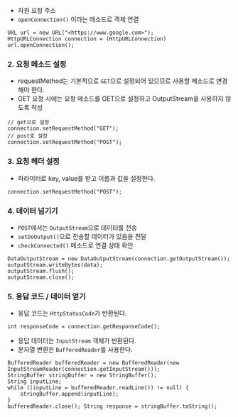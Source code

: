 -   자원 요청 주소
-   `openConnection()` 이라는 메소드로 객체 연결

```
URL url = new URL("<https://www.google.com>");
HttpURLConnection connection = (HttpURLConnection) url.openConnection();

```

### 2. 요청 메소드 설정

-   requestMethod는 기본적으로 `GET`으로 설정되어 있으므로 사용할 메소드로 변경해야 한다.
-   GET 요청 시에는 요청 메소드를 GET으로 설정하고 OutputStream을 사용하지 않도록 작성

```
// get으로 설정
connection.setRequestMethod("GET");
// post로 설정
connection.setRequestMethod("POST");

```

### 3. 요청 헤더 설정

-   파라미터로 key, value를 받고 이름과 값을 설정한다.

```
connection.setRequestMethod("POST");

```

### 4. 데이터 넘기기

-   `POST`에서는 `OutputStream`으로 데이터를 전송
-   `setDoOutput()`으로 전송할 데이터가 있음을 전달
-   `checkConnected()` 메소드로 연결 상태 확인

```
DataOutputStream = new DataOutputStream(connection.getOutputStream());
outputStream.writeBytes(data);
outputStream.flush();
outputStream.close();

```

### 5. 응답 코드 / 데이터 얻기

-   응답 코드는 `HttpStatusCode`가 반환된다.

```
int responseCode = connection.getResponseCode();

```

-   응답 데이터는 `InputStream` 객체가 반환된다.
-   문자열 변환은 `BufferedReader`를 사용한다.

```
BufferedReader bufferedReader = new BufferedReader(new InputStreamReader(connection.getInputStream()));
StringBuffer stringBuffer = new StringBuffer();
String inputLine;
while ((inputLine = bufferedReader.readLine()) != null) {
	stringBuffer.append(inputLine);
}
bufferedReader.close(); String response = stringBuffer.toString();

```